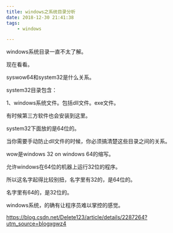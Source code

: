 ```yaml
---
title: windows之系统目录分析
date: 2018-12-30 21:41:38
tags:
	- windows

---
```




windows系统目录一直不太了解。

现在看看。

syswow64和system32是什么关系。

system32目录包含：

1、windows系统文件。包括dll文件。exe文件。

有时候第三方软件也会安装到这里。

system32下面放的是64位的。

当你需要手动防止dll文件的时候，你必须搞清楚这些目录之间的关系。

wow是windows  32 on windows 64的缩写。

 允许windows在64位的机器上运行32位的程序。

所以这名字起得比较别扭，名字里有32的，是64位的。

名字里有64的，是32位的。



windows系统，的确有让程序员难以掌控的感觉。







https://blog.csdn.net/Delete123/article/details/2287264?utm_source=blogxgwz4